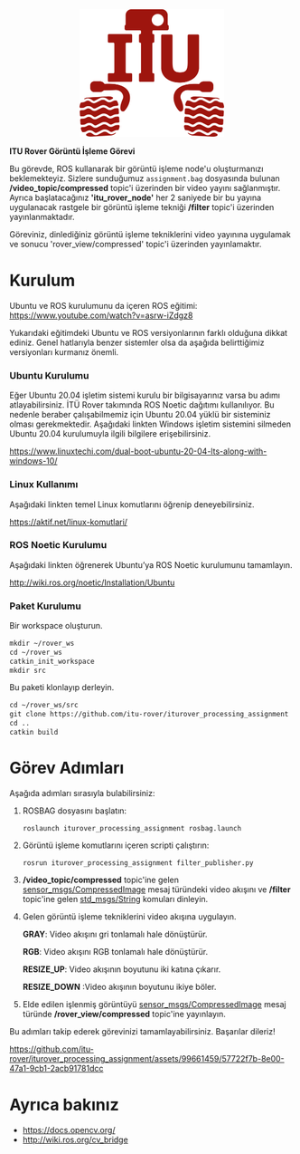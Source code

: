 <div align="center">
<img src="media/iturover.png" width="256" height="225" />
</div>

**ITU Rover Görüntü İşleme Görevi**

Bu görevde, ROS kullanarak bir görüntü işleme node'u oluşturmanızı beklemekteyiz. Sizlere sunduğumuz `assignment.bag` dosyasında bulunan **/video_topic/compressed** topic'i üzerinden bir video yayını sağlanmıştır. Ayrıca başlatacağınız **'itu_rover_node'** her 2 saniyede bir bu yayına uygulanacak rastgele bir görüntü işleme tekniği **/filter** topic'i üzerinden yayınlanmaktadır.

Göreviniz, dinlediğiniz görüntü işleme tekniklerini video yayınına uygulamak ve sonucu 'rover_view/compressed' topic'i üzerinden yayınlamaktır.
# Kurulum

Ubuntu ve ROS kurulumunu da içeren ROS eğitimi: https://www.youtube.com/watch?v=asrw-iZdgz8

Yukarıdaki eğitimdeki Ubuntu ve ROS versiyonlarının farklı olduğuna dikkat ediniz.
Genel hatlarıyla benzer sistemler olsa da aşağıda belirttiğimiz versiyonları kurmanız
önemli.

### Ubuntu Kurulumu
Eğer Ubuntu 20.04 işletim sistemi kurulu bir bilgisayarınız varsa bu adımı atlayabilirsiniz.
İTÜ Rover takımında ROS Noetic dağıtımı kullanılıyor. Bu nedenle beraber çalışabilmemiz için
Ubuntu 20.04 yüklü bir sisteminiz olması gerekmektedir. Aşağıdaki linkten Windows işletim sistemini
silmeden Ubuntu 20.04 kurulumuyla ilgili bilgilere erişebilirsiniz.

https://www.linuxtechi.com/dual-boot-ubuntu-20-04-lts-along-with-windows-10/

### Linux Kullanımı

Aşağıdaki linkten temel Linux komutlarını öğrenip deneyebilirsiniz.

https://aktif.net/linux-komutlari/

### ROS Noetic Kurulumu
Aşağıdaki linkten öğrenerek Ubuntu’ya ROS Noetic kurulumunu tamamlayın.

http://wiki.ros.org/noetic/Installation/Ubuntu

### Paket Kurulumu

Bir workspace oluşturun.

```
mkdir ~/rover_ws
cd ~/rover_ws
catkin_init_workspace
mkdir src
```

Bu paketi klonlayıp derleyin.

```
cd ~/rover_ws/src
git clone https://github.com/itu-rover/iturover_processing_assignment
cd ..
catkin build
```

# Görev Adımları
Aşağıda adımları sırasıyla bulabilirsiniz:

1. ROSBAG dosyasını başlatın:
   ```
   roslaunch iturover_processing_assignment rosbag.launch 
   ```

2. Görüntü işleme komutlarını içeren scripti çalıştırın:
   ```
   rosrun iturover_processing_assignment filter_publisher.py
   ```

3. **/video_topic/compressed** topic'ine gelen [sensor_msgs/CompressedImage](http://docs.ros.org/en/noetic/api/sensor_msgs/html/msg/CompressedImage.html)  mesaj türündeki video akışını ve **/filter** topic'ine gelen [std_msgs/String](http://docs.ros.org/en/noetic/api/std_msgs/html/msg/String.html) komuları dinleyin.

4. Gelen görüntü işleme tekniklerini video akışına uygulayın.

   **GRAY**: Video akışını gri tonlamalı hale dönüştürür.
   
   **RGB**: Video akışını RGB tonlamalı hale dönüştürür.
   
   **RESIZE_UP**: Video akışının boyutunu iki katına çıkarır.
   
   **RESIZE_DOWN** :Video akışının boyutunu ikiye böler.
   
6. Elde edilen işlenmiş görüntüyü [sensor_msgs/CompressedImage](http://docs.ros.org/en/noetic/api/sensor_msgs/html/msg/CompressedImage.html) mesaj türünde **/rover_view/compressed** topic'ine yayınlayın.

Bu adımları takip ederek görevinizi tamamlayabilirsiniz. Başarılar dileriz!


https://github.com/itu-rover/iturover_processing_assignment/assets/99661459/57722f7b-8e00-47a1-9cb1-2acb91781dcc



# Ayrıca bakınız
* https://docs.opencv.org/
* http://wiki.ros.org/cv_bridge
